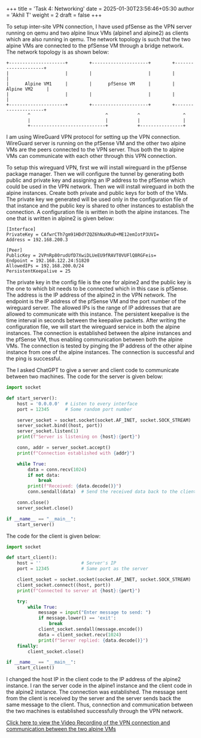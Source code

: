 +++
title = 'Task 4: Networking'
date = 2025-01-30T23:56:46+05:30
author = 'Akhil T'
weight = 2
draft = false
+++

To setup inter-site VPN connection, I have used pfSense as the VPN server running on qemu and two alpine linux VMs (alpine1 and alpine2) as clients which are also running in qemu. The network topology is such that the two alpine VMs are connected to the pfSense VM through a bridge network. The network topology is as shown below:

```
+---------------------+        +---------------------+        +---------------------+
|                     |        |                     |        |                     |
|      Alpine VM1     |        |      pfSense VM     |        |      Alpine VM2     |
|                     |        |                     |        |                     |
+---------------------+        +---------------------+        +---------------------+
        ^                            ^           ^                ^
        |                            |           |                |
        +----------------------------+           +----------------+
```

I am using WireGuard VPN protocol for setting up the VPN connection. WireGuard server is running on the pfSense VM and the other two alpine VMs are the peers connected to the VPN server. Thus both the to alpine VMs can communicate with each other through this VPN connection.

To setup this wireguard VPN, first we will install wireguard in the pfSense package manager. Then we will configure the tunnel by generating both public and private key and assigning an IP address to the pfSense which could be used in the VPN network. Then we will install wireguard in both the alpine instances. Create both private and public keys for both of the VMs. The private key we generated will be used only in the configuration file of that instance and the public key is shared to other instances to establish the connection. A configuration file is written in both the alpine instances. The one that is written in alpine2 is given below:
```
[Interface]
PrivateKey = CAfwrCTh7gm91HDdYZQZ6hNaXRuD+ME12emIotP3UVI=
Address = 192.168.200.3 

[Peer]
PublicKey = 2VPnRp80rudUfD7XwiDLUeEU9fRAVT0VUFlQ8RGFeis=
Endpoint = 192.168.122.24:51820
AllowedIPs = 192.168.200.0/24
PersistentKeepalive = 25
```
The private key in the config file is the one for alpine2 and the public key is the one to which bit needs to be connected which in this case is pfSense. The address is the IP address of the alpine2 in the VPN network. The endpoint is the IP address of the pfSense VM and the port number of the wireguard server. The allowed IPs is the range of IP addresses that are allowed to communicate with this instance. The persistent keepalive is the time interval in seconds between the keepalive packets.
After writing the configuration file, we will start the wireguard service in both the alpine instances. The connection is established between the alpine instances and the pfSense VM, thus enabling communication between both the alpine VMs. The connection is tested by pinging the IP address of the other alpine instance from one of the alpine instances. The connection is successful and the ping is successful.

The I asked ChatGPT to give a server and client code to communicate between two machines. The code for the server is given below:
```python
import socket

def start_server():
    host = '0.0.0.0'  # Listen to every interface
    port = 12345      # Some random port number

    server_socket = socket.socket(socket.AF_INET, socket.SOCK_STREAM)
    server_socket.bind((host, port))
    server_socket.listen(1)
    print(f"Server is listening on {host}:{port}")

    conn, addr = server_socket.accept()
    print(f"Connection established with {addr}")

    while True:
        data = conn.recv(1024)
        if not data:
            break
        print(f"Received: {data.decode()}")
        conn.sendall(data)  # Send the received data back to the client

    conn.close()
    server_socket.close()

if __name__ == "__main__":
    start_server()
```
The code for the client is given below:
```python
import socket

def start_client():
    host = ''               # Server's IP
    port = 12345            # Same port as the server

    client_socket = socket.socket(socket.AF_INET, socket.SOCK_STREAM)
    client_socket.connect((host, port))
    print(f"Connected to server at {host}:{port}")

    try:
        while True:
            message = input("Enter message to send: ")
            if message.lower() == 'exit':
                break
            client_socket.sendall(message.encode())
            data = client_socket.recv(1024)
            print(f"Server replied: {data.decode()}")
    finally:
        client_socket.close()

if __name__ == "__main__":
    start_client()
```
I changed the host IP in the client code to the IP address of the alpine2 instance. I ran the server code in the alpine1 instance and the client code in the alpine2 instance. The connection was established. The message sent from the client is received by the server and the server sends back the same message to the client. Thus, connection and communication between the two machines is established successfully through the VPN network.

[Click here to view the Video Recording of the VPN connection and communication between the two alpine VMs](/cybersec-writeup/networking/pfSense.mp4)
